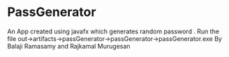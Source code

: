 # PassGenerator
An App created using javafx which generates random password .
Run the file out->artifacts->passGenerator->passGenerator->passGenerator.exe
By
Balaji Ramasamy and Rajkamal Murugesan
